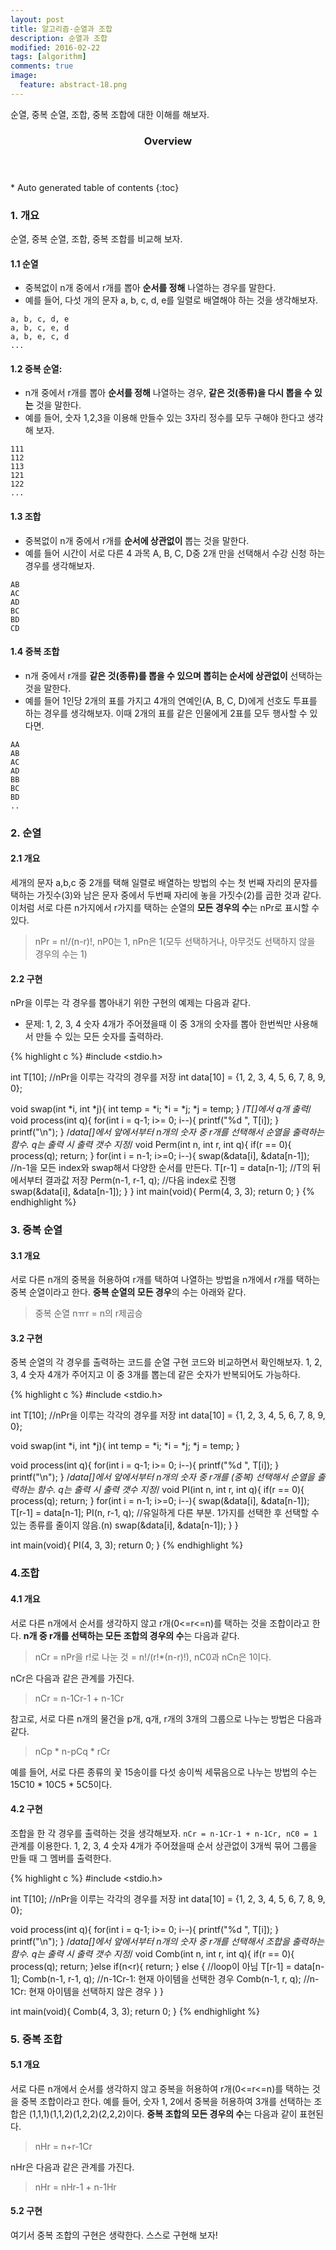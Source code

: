 ```yaml
---
layout: post
title: 알고리즘-순열과 조합
description: 순열과 조합 
modified: 2016-02-22
tags: [algorithm]
comments: true
image:
  feature: abstract-18.png
---
```


순열, 중복 순열, 조합, 중복 조합에 대한 이해를 해보자. 

<section id="table-of-contents" class="toc">
  <header>
    <h3>Overview</h3>
  </header>
<div id="drawer" markdown="1">
*  Auto generated table of contents
{:toc}
</div>
</section><!-- /#table-of-contents -->

### 1. 개요

순열, 중복 순열, 조합, 중복 조합를 비교해 보자. 

#### 1.1 순열

- 중복없이 n개 중에서 r개를 뽑아 **순서를 정해** 나열하는 경우를 말한다. 
- 예를 들어, 다섯 개의 문자 a, b, c, d, e를 일렬로 배열해야 하는 것을 생각해보자. 

```
a, b, c, d, e
a, b, c, e, d
a, b, e, c, d
...
```

#### 1.2 중복 순열:

- n개 중에서 r개를 뽑아 **순서를 정해** 나열하는 경우, **같은 것(종류)을 다시 뽑을 수 있는** 것을 말한다.
- 예를 들어, 숫자 1,2,3을 이용해 만들수 있는 3자리 정수를 모두 구해야 한다고 생각해 보자. 

```
111
112
113
121
122
...
```
 
#### 1.3 조합

- 중복없이 n개 중에서 r개를 **순서에 상관없이** 뽑는 것을 말한다. 
- 예를 들어 시간이 서로 다른 4 과목 A, B, C, D중 2개 만을 선택해서 수강 신청 하는 경우를 생각해보자.  

```
AB
AC
AD
BC
BD
CD
```

#### 1.4 중복 조합

- n개 중에서 r개를 **같은 것(종류)를 뽑을 수 있으며 뽑히는 순서에 상관없이**  선택하는 것을 말한다. 
- 예를 들어 1인당 2개의 표를 가지고 4개의 연예인(A, B, C, D)에게 선호도 투표를 하는 경우를 생각해보자. 이때 2개의 표를 같은 인물에게 2표를 모두 행사할 수 있다면.

```
AA
AB
AC
AD
BB
BC
BD
..
```

### 2. 순열 

#### 2.1 개요

세개의 문자 a,b,c 중 2개를 택해 일렬로 배열하는 방법의 수는 첫 번째 자리의 문자를 택하는 가짓수(3)와 남은 문자 중에서 두번째 자리에 놓을 가짓수(2)를 곱한 것과 같다. 이처럼 서로 다른 n가지에서 r가지를 택하는 순열의 **모든 경우의 수**는 nPr로 표시할 수 있다.

> nPr = n!/(n-r)!, nP0는 1, nPn은 1(모두 선택하거나, 아무것도 선택하지 않을 경우의 수는 1)

#### 2.2 구현

nPr을 이루는 각 경우를 뽑아내기 위한 구현의 예제는 다음과 같다. 

- 문제: 1, 2, 3, 4 숫자 4개가 주어졌을때 이 중 3개의 숫자를 뽑아 한번씩만 사용해서 만들 수 있는 모든 숫자를 출력하라. 

{% highlight c %}
#include <stdio.h>

int T[10]; //nPr을 이루는 각각의 경우를 저장
int data[10] = {1, 2, 3, 4, 5, 6, 7, 8, 9, 0};

void swap(int *i, int *j){
    int temp = *i;
    *i = *j;
    *j = temp;
}
/*T[]에서 q개 출력*/
void process(int q){
    for(int i = q-1; i>= 0; i--){
            printf("%d ", T[i]);
    }
    printf("\n");
}
 /*data[]에서 앞에서부터 n개의 숫자 중 r개를 선택해서 순열을 출력하는 함수. q는 출력 시 출력 갯수 지정*/
void Perm(int n, int r, int q){
    if(r == 0){
        process(q);
        return;
    }
    for(int i = n-1; i>=0; i--){
        swap(&data[i], &data[n-1]); //n-1을 모든 index와 swap해서 다양한 순서를 만든다.
        T[r-1] = data[n-1];		  //T의 뒤에서부터 결과값 저장	
        Perm(n-1, r-1, q);		  //다음  index로 진행 	
        swap(&data[i], &data[n-1]);
    }
}
int main(void){
    Perm(4, 3, 3); 
    return 0;
}
{% endhighlight %}

### 3. 중복 순열
 
#### 3.1 개요
 
서로 다른 n개의 중복을 허용하여 r개를 택하여 나열하는 방법을 n개에서 r개를 택하는 중복 순열이라고 한다. **중복 순열의 모든 경우**의 수는 아래와 같다.
 
> 중복 순열 nㅠr = n의 r제곱승
 
#### 3.2 구현

중복 순열의 각 경우를 출력하는 코드를 순열 구현 코드와 비교하면서 확인해보자. 1, 2, 3, 4 숫자 4개가 주어지고 이 중 3개를 뽑는데 같은 숫자가 반복되어도 가능하다.  

{% highlight c %}
#include <stdio.h>

int T[10]; //nPr을 이루는 각각의 경우를 저장
int data[10] = {1, 2, 3, 4, 5, 6, 7, 8, 9, 0};

void swap(int *i, int *j){
    int temp = *i;
    *i = *j;
    *j = temp;
}

void process(int q){
    for(int i = q-1; i>= 0; i--){
            printf("%d ", T[i]);
    }
    printf("\n");
}
 /*data[]에서 앞에서부터 n개의 숫자 중 r개를 (중복) 선택해서 순열을 출력하는 함수. q는 출력 시 출력 갯수 지정*/
void PI(int n, int r, int q){
    if(r == 0){
        process(q);
        return;
    }
    for(int i = n-1; i>=0; i--){
        swap(&data[i], &data[n-1]);
        T[r-1] = data[n-1];
        PI(n, r-1, q);	//유일하게 다른 부분. 1가지를 선택한 후 선택할 수 있는 종류를 줄이지 않음.(n)
        swap(&data[i], &data[n-1]);
    }
}

int main(void){
    PI(4, 3, 3);
    return 0;
}
{% endhighlight %}

### 4.조합
 
#### 4.1 개요

서로 다른 n개에서 순서를 생각하지 않고 r개(0<=r<=n)를 택하는 것을 조합이라고 한다. **n개 중 r개를 선택하는 모든 조합의 경우의 수**는 다음과 같다. 
  
> nCr = nPr을 r!로 나눈 것 = n!/(r!*(n-r)!), nC0과 nCn은 1이다. 
 
nCr은 다음과 같은 관계를 가진다. 
 
> nCr = n-1Cr-1 + n-1Cr
 
참고로, 서로 다른 n개의 물건을 p개, q개, r개의 3개의 그룹으로 나누는 방법은 다음과 같다. 
 
> nCp * n-pCq * rCr
 
예를 들어, 서로 다른 종류의 꽃 15송이를 다섯 송이씩 세묶음으로 나누는 방법의 수는 15C10 * 10C5 * 5C5이다.  
 
#### 4.2 구현
 
조합을 한 각 경우를 출력하는 것을 생각해보자. `nCr = n-1Cr-1 + n-1Cr, nC0 = 1` 관계를 이용한다. 1, 2, 3, 4 숫자 4개가 주어졌을때 순서 상관없이 3개씩 묶어 그룹을 만들 때 그 멤버를 출력한다. 
 
{% highlight c %}
#include <stdio.h>

int T[10]; //nPr을 이루는 각각의 경우를 저장
int data[10] = {1, 2, 3, 4, 5, 6, 7, 8, 9, 0};

void process(int q){
    for(int i = q-1; i>= 0; i--){
            printf("%d ", T[i]);
    }
    printf("\n");
}
/*data[]에서 앞에서부터 n개의 숫자 중 r개를 선택해서 조합을 출력하는 함수. q는 출력 시 출력 갯수 지정*/
void Comb(int n, int r, int q){
    if(r == 0){
        process(q);
        return;
    }else if(n<r){
        return;
    }
    else {  //loop이 아님
        T[r-1] = data[n-1];
        Comb(n-1, r-1, q);  //n-1Cr-1: 현재 아이템을 선택한 경우
        Comb(n-1, r, q);    //n-1Cr: 현재 아이템을 선택하지 않은 경우
    }
}

int main(void){
    Comb(4, 3, 3);
    return 0;
}
{% endhighlight %}

### 5. 중복 조합

#### 5.1 개요
 
서로 다른 n개에서 순서를 생각하지 않고 중복을 허용하여 r개(0<=r<=n)를 택하는 것을 중복 조합이라고 한다. 예를 들어, 숫자 1, 2에서 중복을 허용하여 3개를 선택하는 조합은 (1,1,1)(1,1,2)(1,2,2)(2,2,2)이다. **중복 조합의 모든 경우의 수**는 다음과 같이 표현된다. 
  
> nHr = n+r-1Cr 
 
nHr은 다음과 같은 관계를 가진다. 
 
> nHr = nHr-1 + n-1Hr

#### 5.2 구현

여기서 중복 조합의 구현은 생략한다. 스스로 구현해 보자!
